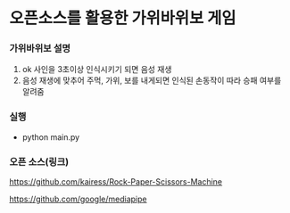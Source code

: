 # 오픈소스를 활용한 가위바위보 게임

### 가위바위보 설명
1. ok 사인을 3초이상 인식시키기 되면 음성 재생
2. 음성 재생에 맞추어 주먹, 가위, 보를 내게되면 인식된 손동작이 따라 승패 여부를 알려줌

### 실행
 - python main.py

### 오픈 소스(링크)
https://github.com/kairess/Rock-Paper-Scissors-Machine

https://github.com/google/mediapipe

